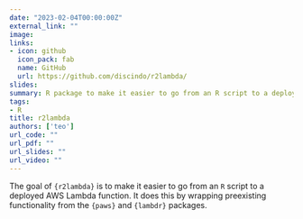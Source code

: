 ```yaml
---
date: "2023-02-04T00:00:00Z"
external_link: ""
image:
links:
- icon: github
  icon_pack: fab
  name: GitHub
  url: https://github.com/discindo/r2lambda/
slides: 
summary: R package to make it easier to go from an R script to a deployed AWS Lambda function.
tags:
- R
title: r2lambda
authors: ['teo']
url_code: ""
url_pdf: ""
url_slides: ""
url_video: ""
---
```

The goal of `{r2lambda}` is to make it easier to go from an `R` script to a deployed AWS Lambda function. It does this by wrapping preexisting functionality from the `{paws}` and `{lambdr}` packages.